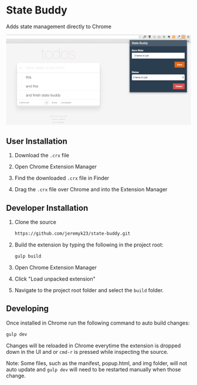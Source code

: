 # State Buddy

Adds state management directly to Chrome

![Preview](./docs/demo-screenshot.png)

## User Installation

1. Download the `.crx` file

2. Open Chrome Extension Manager

3. Find the downloaded `.crx` file in Finder

4. Drag the `.crx` file over Chrome and into the Extension Manager

## Developer Installation

1. Clone the source

	```bash
	https://github.com/jeremyk23/state-buddy.git
	```

2. Build the extension by typing the following in the project root:

	```bash
	gulp build
	```

3. Open Chrome Extension Manager

4. Click "Load unpacked extension"

5. Navigate to the project root folder and select the `build` folder.

## Developing

Once installed in Chrome run the following command to auto build changes:

```bash
gulp dev
```

Changes will be reloaded in Chrome everytime the extension is dropped down in the UI and or `cmd-r` is pressed while inspecting the source.

Note: Some files, such as the manifest, popup.html, and img folder, will not auto update and `gulp dev` will need to be restarted manually when those change.
